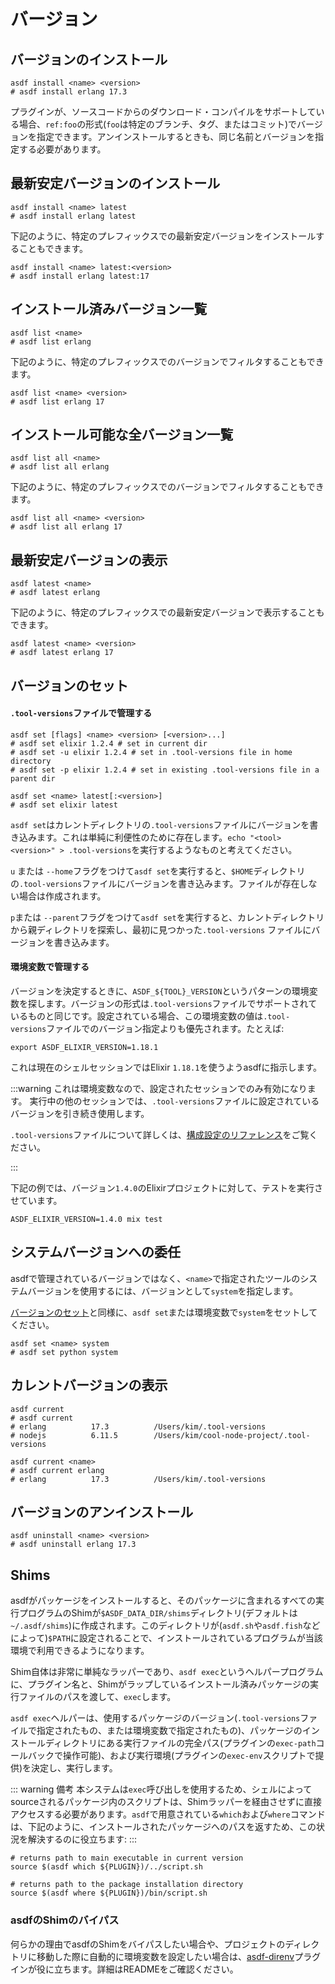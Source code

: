 # バージョン

## バージョンのインストール

```shell
asdf install <name> <version>
# asdf install erlang 17.3
```

プラグインが、ソースコードからのダウンロード・コンパイルをサポートしている場合、`ref:foo`の形式(`foo`は特定のブランチ、タグ、またはコミット)でバージョンを指定できます。アンインストールするときも、同じ名前とバージョンを指定する必要があります。

## 最新安定バージョンのインストール

```shell
asdf install <name> latest
# asdf install erlang latest
```

下記のように、特定のプレフィックスでの最新安定バージョンをインストールすることもできます。

```shell
asdf install <name> latest:<version>
# asdf install erlang latest:17
```

## インストール済みバージョン一覧

```shell
asdf list <name>
# asdf list erlang
```

下記のように、特定のプレフィックスでのバージョンでフィルタすることもできます。

```shell
asdf list <name> <version>
# asdf list erlang 17
```

## インストール可能な全バージョン一覧

```shell
asdf list all <name>
# asdf list all erlang
```

下記のように、特定のプレフィックスでのバージョンでフィルタすることもできます。

```shell
asdf list all <name> <version>
# asdf list all erlang 17
```

## 最新安定バージョンの表示

```shell
asdf latest <name>
# asdf latest erlang
```

下記のように、特定のプレフィックスでの最新安定バージョンで表示することもできます。

```shell
asdf latest <name> <version>
# asdf latest erlang 17
```

## バージョンのセット

#### `.tool-versions`ファイルで管理する

```shell
asdf set [flags] <name> <version> [<version>...]
# asdf set elixir 1.2.4 # set in current dir
# asdf set -u elixir 1.2.4 # set in .tool-versions file in home directory
# asdf set -p elixir 1.2.4 # set in existing .tool-versions file in a parent dir

asdf set <name> latest[:<version>]
# asdf set elixir latest
```

`asdf set`はカレントディレクトリの`.tool-versions`ファイルにバージョンを書き込みます。これは単純に利便性のために存在します。`echo "<tool> <version>" > .tool-versions`を実行するようなものと考えてください。

`u` または `--home`フラグをつけて`asdf set`を実行すると、`$HOME`ディレクトリの`.tool-versions`ファイルにバージョンを書き込みます。ファイルが存在しない場合は作成されます。

`p`または `--parent`フラグをつけて`asdf set`を実行すると、カレントディレクトリから親ディレクトリを探索し、最初に見つかった`.tool-versions` ファイルにバージョンを書き込みます。

#### 環境変数で管理する

バージョンを決定するときに、`ASDF_${TOOL}_VERSION`というパターンの環境変数を探します。バージョンの形式は`.tool-versions`ファイルでサポートされているものと同じです。設定されている場合、この環境変数の値は`.tool-versions`ファイルでのバージョン指定よりも優先されます。たとえば:

```shell
export ASDF_ELIXIR_VERSION=1.18.1
```

これは現在のシェルセッションではElixir `1.18.1`を使うようasdfに指示します。

:::warning
これは環境変数なので、設定されたセッションでのみ有効になります。
実行中の他のセッションでは、`.tool-versions`ファイルに設定されているバージョンを引き続き使用します。

`.tool-versions`ファイルについて詳しくは、[構成設定のリファレンス](/ja-jp/manage/configuration.md)をご覧ください。

:::

下記の例では、バージョン`1.4.0`のElixirプロジェクトに対して、テストを実行させています。

```shell
ASDF_ELIXIR_VERSION=1.4.0 mix test
```

## システムバージョンへの委任

asdfで管理されているバージョンではなく、`<name>`で指定されたツールのシステムバージョンを使用するには、バージョンとして`system`を指定します。

[バージョンのセット](#バージョンのセット)と同様に、`asdf set`または環境変数で`system`をセットしてください。

```shell
asdf set <name> system
# asdf set python system
```

## カレントバージョンの表示

```shell
asdf current
# asdf current
# erlang          17.3          /Users/kim/.tool-versions
# nodejs          6.11.5        /Users/kim/cool-node-project/.tool-versions

asdf current <name>
# asdf current erlang
# erlang          17.3          /Users/kim/.tool-versions
```

## バージョンのアンインストール

```shell
asdf uninstall <name> <version>
# asdf uninstall erlang 17.3
```

## Shims

asdfがパッケージをインストールすると、そのパッケージに含まれるすべての実行プログラムのShimが`$ASDF_DATA_DIR/shims`ディレクトリ(デフォルトは`~/.asdf/shims`)に作成されます。このディレクトリが(`asdf.sh`や`asdf.fish`などによって)`$PATH`に設定されることで、インストールされているプログラムが当該環境で利用できるようになります。

Shim自体は非常に単純なラッパーであり、`asdf exec`というヘルパープログラムに、プラグイン名と、Shimがラップしているインストール済みパッケージの実行ファイルのパスを渡して、`exec`します。

`asdf exec`ヘルパーは、使用するパッケージのバージョン(`.tool-versions`ファイルで指定されたもの、または環境変数で指定されたもの)、パッケージのインストールディレクトリにある実行ファイルの完全パス(プラグインの`exec-path`コールバックで操作可能)、および実行環境(プラグインの`exec-env`スクリプトで提供)を決定し、実行します。

::: warning 備考
本システムは`exec`呼び出しを使用するため、シェルによってsourceされるパッケージ内のスクリプトは、Shimラッパーを経由させずに直接アクセスする必要があります。`asdf`で用意されている`which`および`where`コマンドは、下記のように、インストールされたパッケージへのパスを返すため、この状況を解決するのに役立ちます:
:::

```shell
# returns path to main executable in current version
source $(asdf which ${PLUGIN})/../script.sh

# returns path to the package installation directory
source $(asdf where ${PLUGIN})/bin/script.sh
```

### asdfのShimのバイパス

何らかの理由でasdfのShimをバイパスしたい場合や、プロジェクトのディレクトリに移動した際に自動的に環境変数を設定したい場合は、[asdf-direnv](https://github.com/asdf-community/asdf-direnv)プラグインが役に立ちます。詳細はREADMEをご確認ください。

